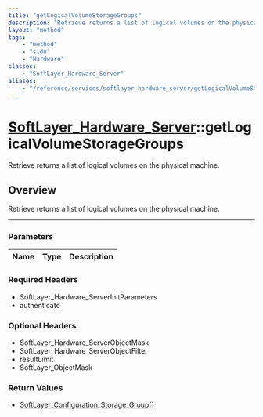 ```yaml
---
title: "getLogicalVolumeStorageGroups"
description: "Retrieve returns a list of logical volumes on the physical machine."
layout: "method"
tags:
    - "method"
    - "sldn"
    - "Hardware"
classes:
    - "SoftLayer_Hardware_Server"
aliases:
    - "/reference/services/softlayer_hardware_server/getLogicalVolumeStorageGroups"
---
```

# [SoftLayer_Hardware_Server](/reference/services/SoftLayer_Hardware_Server)::getLogicalVolumeStorageGroups


Retrieve returns a list of logical volumes on the physical machine.


## Overview 
Retrieve returns a list of logical volumes on the physical machine.

-----

### Parameters 
|Name | Type | Description |
| --- | --- | --- |


### Required Headers
* SoftLayer_Hardware_ServerInitParameters
* authenticate


### Optional Headers
* SoftLayer_Hardware_ServerObjectMask
* SoftLayer_Hardware_ServerObjectFilter
* resultLimit
* SoftLayer_ObjectMask

### Return Values
* <a href='/reference/datatypes/SoftLayer_Configuration_Storage_Group'>SoftLayer_Configuration_Storage_Group[] </a>




